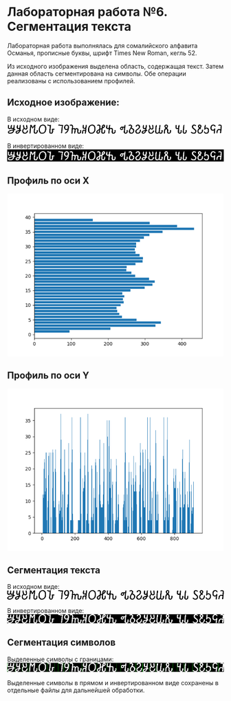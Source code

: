 # Лабораторная работа №6. Сегментация текста
Лабораторная работа выполнялась для сомалийского алфавита Османья, прописные буквы, шрифт Times New Roman, кегль 52.

Из исходного изображения выделена область, содержащая текст. Затем данная область сегментирована на символы. Обе операции реализованы с использованием профилей.

## Исходное изображение:
В исходном виде:
![](results/initial_sentence_black.bmp)

В инвертированном виде:
![](results/initial_sentence_white.bmp)

## Профиль по оси X
![](results/profile_x.png)

## Профиль по оси Y
![](results/profile_y.png)

## Сегментация текста
В исходном виде:
![](results/sentence_black.bmp)

В инвертированном виде:
![](results/sentence_white.bmp)

## Сегментация символов
Выделенные символы с границами:
![](results/result.bmp)

Выделенные символы в прямом и инвертированном виде сохранены в отдельные файлы для дальнейшей обработки.